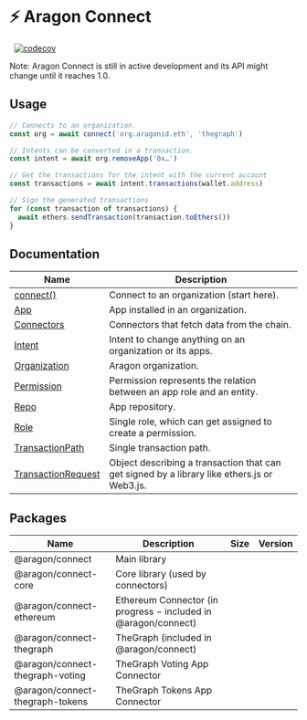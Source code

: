 # ⚡ Aragon Connect

[<img src="https://img.shields.io/github/package-json/v/aragon/connect?label=npm" alt="" />](https://www.npmjs.com/package/@aragon/connect) [<img src="https://img.shields.io/bundlephobia/minzip/@aragon/connect" alt="" />](https://bundlephobia.com/result?p=@aragon/connect) [![codecov](https://codecov.io/gh/aragon/connect/branch/master/graph/badge.svg)](https://codecov.io/gh/aragon/connect)

Note: Aragon Connect is still in active development and its API might change until it reaches 1.0.

## Usage

```js
// Connects to an organization.
const org = await connect('org.aragonid.eth', 'thegraph')

// Intents can be converted in a transaction.
const intent = await org.removeApp('0x…')

// Get the transactions for the intent with the current account
const transactions = await intent.transactions(wallet.address)

// Sign the generated transactions
for (const transaction of transactions) {
  await ethers.sendTransaction(transaction.toEthers())
}
```

## Documentation

| Name                                              | Description                                                                                 |
| ------------------------------------------------- | ------------------------------------------------------------------------------------------- |
| [connect()](docs/connect.md)                      | Connect to an organization (start here).                                                    |
| [App](docs/app.md)                                | App installed in an organization.                                                           |
| [Connectors](docs/connectors.md)                  | Connectors that fetch data from the chain.                                                  |
| [Intent](docs/intent.md)                          | Intent to change anything on an organization or its apps.                                   |
| [Organization](docs/organization.md)              | Aragon organization.                                                                        |
| [Permission](docs/permission.md)                  | Permission represents the relation between an app role and an entity.                       |
| [Repo](docs/repo.md)                              | App repository.                                                                             |
| [Role](docs/role.md)                              | Single role, which can get assigned to create a permission.                                 |
| [TransactionPath](docs/transaction-path.md)       | Single transaction path.                                                                    |
| [TransactionRequest](docs/transaction-request.md) | Object describing a transaction that can get signed by a library like ethers.js or Web3.js. |

## Packages

| Name                            | Description                                                    | Size                                                                                                                                                                 | Version                                                                                                                                                                     |
| ------------------------------- | -------------------------------------------------------------- | -------------------------------------------------------------------------------------------------------------------------------------------------------------------- | --------------------------------------------------------------------------------------------------------------------------------------------------------------------------- |
| @aragon/connect                 | Main library                                                   | [<img src="https://img.shields.io/bundlephobia/minzip/@aragon/connect" alt="" />](https://bundlephobia.com/result?p=@aragon/connect)                                 | [<img src="https://img.shields.io/github/package-json/v/aragon/connect?label=npm" alt="" />](https://www.npmjs.com/package/@aragon/connect)                                 |
| @aragon/connect-core            | Core library (used by connectors)                              | [<img src="https://img.shields.io/bundlephobia/minzip/@aragon/connect-core" alt="" />](https://bundlephobia.com/result?p=@aragon/connect-core)                       | [<img src="https://img.shields.io/github/package-json/v/aragon/connect-core?label=npm" alt="" />](https://www.npmjs.com/package/@aragon/connect-core)                       |
| @aragon/connect-ethereum        | Ethereum Connector (in progress − included in @aragon/connect) | [<img src="https://img.shields.io/bundlephobia/minzip/@aragon/connect-ethereum" alt="" />](https://bundlephobia.com/result?p=@aragon/connect-ethereum)               | [<img src="https://img.shields.io/github/package-json/v/aragon/connect-ethereum?label=npm" alt="" />](https://www.npmjs.com/package/@aragon/connect-ethereum)               |
| @aragon/connect-thegraph        | TheGraph (included in @aragon/connect)                         | [<img src="https://img.shields.io/bundlephobia/minzip/@aragon/connect-thegraph" alt="" />](https://bundlephobia.com/result?p=@aragon/connect-thegraph)               | [<img src="https://img.shields.io/github/package-json/v/aragon/connect-thegraph?label=npm" alt="" />](https://www.npmjs.com/package/@aragon/connect-thegraph)               |
| @aragon/connect-thegraph-voting | TheGraph Voting App Connector                                  | [<img src="https://img.shields.io/bundlephobia/minzip/@aragon/connect-thegraph-voting" alt="" />](https://bundlephobia.com/result?p=@aragon/connect-thegraph-voting) | [<img src="https://img.shields.io/github/package-json/v/aragon/connect-thegraph-voting?label=npm" alt="" />](https://www.npmjs.com/package/@aragon/connect-thegraph-voting) |
| @aragon/connect-thegraph-tokens | TheGraph Tokens App Connector                                  | [<img src="https://img.shields.io/bundlephobia/minzip/@aragon/connect-thegraph-tokens" alt="" />](https://bundlephobia.com/result?p=@aragon/connect-thegraph-tokens) | [<img src="https://img.shields.io/github/package-json/v/aragon/connect-thegraph-tokens?label=npm" alt="" />](https://www.npmjs.com/package/@aragon/connect-thegraph-tokens) |
